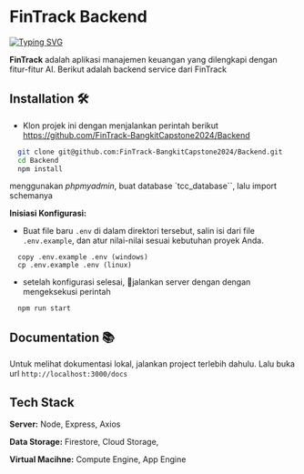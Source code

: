 
# FinTrack Backend

[![Typing SVG](https://readme-typing-svg.demolab.com?font=Fira+Code&weight=700&size=28&pause=1000&color=1388F7&random=false&width=435&lines=FinTrack)](https://git.io/typing-svg)

**FinTrack** adalah aplikasi manajemen keuangan yang dilengkapi dengan fitur-fitur AI. Berikut adalah backend service dari FinTrack 


## Installation 🛠️

- Klon projek ini dengan menjalankan perintah berikut
https://github.com/FinTrack-BangkitCapstone2024/Backend
```bash
  git clone git@github.com:FinTrack-BangkitCapstone2024/Backend.git
  cd Backend
  npm install
```
menggunakan *phpmyadmin*, buat database `tcc_database``, lalu import schemanya

**Inisiasi Konfigurasi:**

- Buat file baru `.env` di dalam direktori tersebut, salin isi dari file `.env.example`, dan atur nilai-nilai sesuai kebutuhan proyek Anda.
```
  copy .env.example .env (windows)
  cp .env.example .env (linux)
```

- setelah konfigurasi selesai, 🚀jalankan server dengan dengan mengeksekusi perintah 
```
  npm run start
```

## Documentation 📚

Untuk melihat dokumentasi lokal, jalankan project terlebih dahulu. Lalu buka url `http://localhost:3000/docs`



    

## Tech Stack

**Server:** Node, Express, Axios

**Data Storage:** Firestore, Cloud Storage, 

**Virtual Macihne:** Compute Engine, App Engine 

